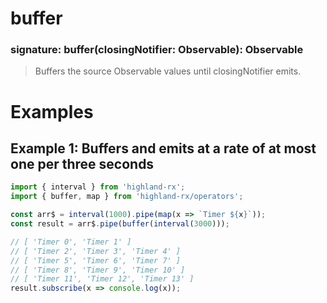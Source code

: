 # buffer
### signature: buffer(closingNotifier: Observable): Observable
> Buffers the source Observable values until closingNotifier emits.

# Examples
## Example 1: Buffers and emits at a rate of at most one per three seconds
```javascript
import { interval } from 'highland-rx';
import { buffer, map } from 'highland-rx/operators';

const arr$ = interval(1000).pipe(map(x => `Timer ${x}`));
const result = arr$.pipe(buffer(interval(3000)));

// [ 'Timer 0', 'Timer 1' ]
// [ 'Timer 2', 'Timer 3', 'Timer 4' ]
// [ 'Timer 5', 'Timer 6', 'Timer 7' ]
// [ 'Timer 8', 'Timer 9', 'Timer 10' ]
// [ 'Timer 11', 'Timer 12', 'Timer 13' ]
result.subscribe(x => console.log(x));
```